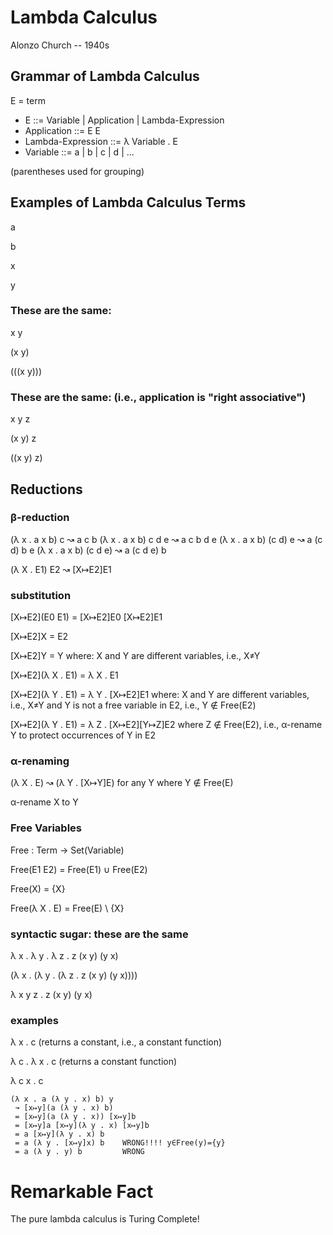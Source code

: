 # Lambda Calculus

Alonzo Church -- 1940s

## Grammar of Lambda Calculus

E = term

* E ::= Variable | Application | Lambda-Expression
* Application ::= E E
* Lambda-Expression ::= λ Variable . E
* Variable ::= a | b | c | d | ...

(parentheses used for grouping)

## Examples of Lambda Calculus Terms

a

b

x

y

### These are the same:

x y

(x y)

(((x y)))

### These are the same: (i.e., application is "right associative")

x y z

(x y) z

((x y) z)

## Reductions

### β-reduction

(λ x . a x b) c ↝ a c b
(λ x . a x b) c d e ↝ a c b d e
(λ x . a x b) (c d) e ↝ a (c d) b e
(λ x . a x b) (c d e) ↝ a (c d e) b

(λ X . E1) E2 ↝ [X↦E2]E1

### substitution

[X↦E2](E0 E1) = [X↦E2]E0 [X↦E2]E1

[X↦E2]X = E2

[X↦E2]Y = Y
  where:
    X and Y are different variables, i.e., X≠Y

[X↦E2](λ X . E1) = λ X . E1

[X↦E2](λ Y . E1) = λ Y . [X↦E2]E1
 where:
   X and Y are different variables, i.e., X≠Y
 and
   Y is not a free variable in E2, i.e., Y ∉ Free(E2)

[X↦E2](λ Y . E1) = λ Z . [X↦E2][Y↦Z]E2
 where Z ∉ Free(E2), i.e., α-rename Y to protect occurrences of Y in E2

### α-renaming

(λ X . E) ↝ (λ Y . [X↦Y]E)
 for any Y where Y ∉ Free(E) 

α-rename X to Y

### Free Variables

Free : Term → Set(Variable)

Free(E1 E2) = Free(E1) ∪ Free(E2)

Free(X) = {X}

Free(λ X . E) = Free(E) \ {X}

### syntactic sugar: these are the same

λ x . λ y . λ z . z (x y) (y x)

(λ x . (λ y . (λ z . z (x y) (y x))))

λ x y z . z (x y) (y x)

### examples

λ x . c    (returns a constant, i.e., a constant function)

λ c . λ x . c   (returns a constant function)

λ c x . c

    (λ x . a (λ y . x) b) y
     ↝ [x↦y](a (λ y . x) b)
	 = [x↦y](a (λ y . x)) [x↦y]b
	 = [x↦y]a [x↦y](λ y . x) [x↦y]b
	 = a [x↦y](λ y . x) b 
	 = a (λ y . [x↦y]x) b    WRONG!!!! y∈Free(y)={y}
	 = a (λ y . y) b         WRONG

# Remarkable Fact

The pure lambda calculus is Turing Complete!
